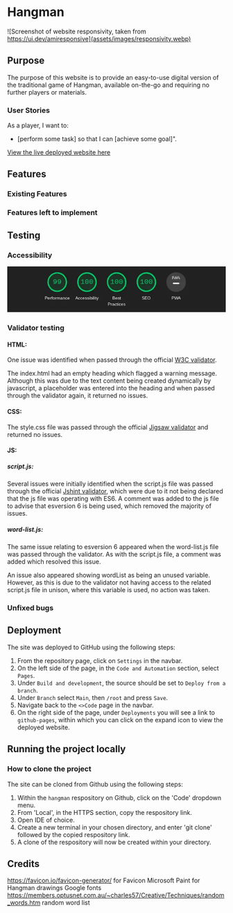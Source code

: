 # Hangman
![Screenshot of website responsivity, taken from https://ui.dev/amiresponsive](assets/images/responsivity.webp)
## Purpose
The purpose of this website is to provide an easy-to-use digital version of the traditional game of Hangman, available on-the-go and requiring no further players or materials.
### User Stories
As a player, I want to:
- [perform some task] so that I can [achieve some goal]".

[View the live deployed website here](https://aoifemcoleman.github.io/Hangman/)
## Features
### Existing Features
### Features left to implement
## Testing
### Accessibility
![Lighthouse accessibility score](assets/images/accessibility-score.webp)
### Validator testing
#### HTML:
One issue was identified when passed through the official [W3C validator](https://validator.w3.org/).

The index.html had an empty heading which flagged a warning message. Although this was due to the text content being created dynamically by javascript, a placeholder was entered into the heading and when passed through the validator again, it returned no issues.

#### CSS: 

The style.css file was passed through the official [Jigsaw validator](https://jigsaw.w3.org/css-validator/validator) and returned no issues.

#### JS:

##### script.js:

Several issues were initially identified when the script.js file was passed through the official [Jshint validator](https://jshint.com/), which were due to it not being declared that the js file was operating with ES6. A comment was added to the js file to advise that esversion 6 is being used, which removed the majority of issues.

##### word-list.js:

The same issue relating to esversion 6 appeared when the word-list.js file was passed through the validator. As with the script.js file, a comment was added which resolved this issue. 

An issue also appeared showing wordList as being an unused variable. However, as this is due to the validator not having access to the related script.js file in unison, where this variable is used, no action was taken.

### Unfixed bugs
## Deployment
The site was deployed to GitHub using the following steps:

1. From the repository page, click on `Settings` in the navbar.
2. On the left side of the page, in the `Code and Automation` section, select `Pages`.
3. Under `Build and development`, the source should be set to `Deploy from a branch`.
4. Under `Branch` select `Main`, then `/root` and press `Save`.
5. Navigate back to the `<>Code` page in the navbar.
6. On the right side of the page, under `Deployments` you will see a link to `github-pages`, within which you can click on the expand icon to view the deployed website.

## Running the project locally

### How to clone the project

The site can be cloned from Github using the following steps:
1. Within the `hangman` respository on Github, click on the 'Code' dropdown menu.
2. From 'Local', in the HTTPS section, copy the respository link.
3. Open IDE of choice.
4. Create a new terminal in your chosen directory, and enter 'git clone' followed by the copied respository link.
5. A clone of the respository will now be created within your directory.

## Credits

https://favicon.io/favicon-generator/ for Favicon
Microsoft Paint for Hangman drawings
Google fonts
https://members.optusnet.com.au/~charles57/Creative/Techniques/random_words.htm random word list